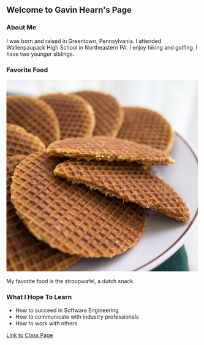 ## Welcome to Gavin Hearn's Page

### About Me

I was born and raised in Greentown, Pennsylvania. I attended Wallenpaupack High School in Northeastern PA. I enjoy hiking and golfing. I have two younger siblings.

### Favorite Food
<img src="Stroopwafels_01.jpg">

My favorite food is the stroopwafel, a dutch snack.

### What I Hope To Learn

- How to succeed in Software Engineering
- How to communicate with industry professionals
- How to work with others



[Link to Class Page](http://www.se.rit.edu/~swen-101/00/index.html) 


